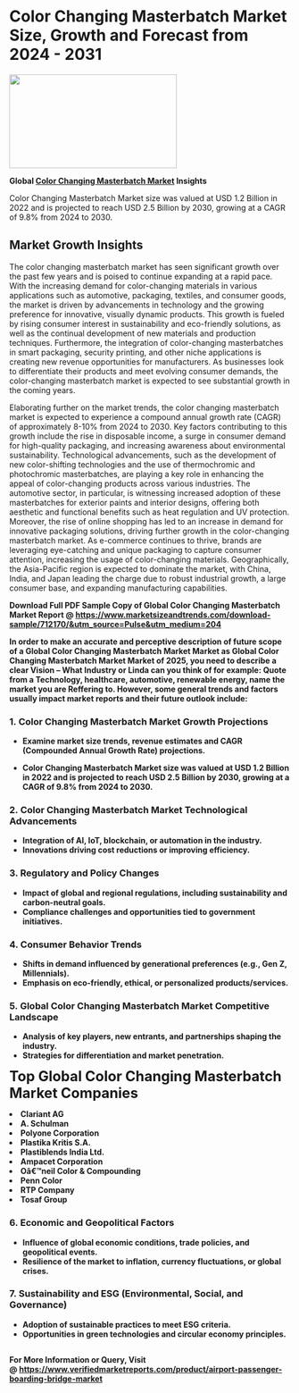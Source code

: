 <H1>Color Changing Masterbatch Market Size, Growth and Forecast from 2024 - 2031</H1><img class="aligncenter size-medium wp-image-584254" src="https://thirdeyenews.in/wp-content/uploads/2024/09/Global-Market-Research-300x168.jpeg" alt="" width="300" height="168" /><p><strong>Global&nbsp;<a href="https://www.marketsizeandtrends.com/download-sample/712170/&amp;utm_source=Pulse&amp;utm_medium=204">Color Changing Masterbatch Market</a> Insights</strong></p><p>Color Changing Masterbatch Market size was valued at USD 1.2 Billion in 2022 and is projected to reach USD 2.5 Billion by 2030, growing at a CAGR of 9.8% from 2024 to 2030.</p><p><h2>Market Growth Insights</h2> <p>The color changing masterbatch market has seen significant growth over the past few years and is poised to continue expanding at a rapid pace. With the increasing demand for color-changing materials in various applications such as automotive, packaging, textiles, and consumer goods, the market is driven by advancements in technology and the growing preference for innovative, visually dynamic products. This growth is fueled by rising consumer interest in sustainability and eco-friendly solutions, as well as the continual development of new materials and production techniques. Furthermore, the integration of color-changing masterbatches in smart packaging, security printing, and other niche applications is creating new revenue opportunities for manufacturers. As businesses look to differentiate their products and meet evolving consumer demands, the color-changing masterbatch market is expected to see substantial growth in the coming years.</p> <p><strong></strong></p> <p>Elaborating further on the market trends, the color changing masterbatch market is expected to experience a compound annual growth rate (CAGR) of approximately 8-10% from 2024 to 2030. Key factors contributing to this growth include the rise in disposable income, a surge in consumer demand for high-quality packaging, and increasing awareness about environmental sustainability. Technological advancements, such as the development of new color-shifting technologies and the use of thermochromic and photochromic masterbatches, are playing a key role in enhancing the appeal of color-changing products across various industries. The automotive sector, in particular, is witnessing increased adoption of these masterbatches for exterior paints and interior designs, offering both aesthetic and functional benefits such as heat regulation and UV protection. Moreover, the rise of online shopping has led to an increase in demand for innovative packaging solutions, driving further growth in the color-changing masterbatch market. As e-commerce continues to thrive, brands are leveraging eye-catching and unique packaging to capture consumer attention, increasing the usage of color-changing materials. Geographically, the Asia-Pacific region is expected to dominate the market, with China, India, and Japan leading the charge due to robust industrial growth, a large consumer base, and expanding manufacturing capabilities. <p><strong></p><p><span class=""><strong>Download Full PDF Sample Copy of Global Color Changing Masterbatch Market Report</strong> @ <a href="https://www.marketsizeandtrends.com/download-sample/712170/&amp;utm_source=Pulse&amp;utm_medium=204" target="_blank">https://www.marketsizeandtrends.com/download-sample/712170/&amp;utm_source=Pulse&amp;utm_medium=204</a></span></p><p>In order to make an accurate and perceptive description of future scope of a Global&nbsp;Color Changing Masterbatch Market Market as Global&nbsp;Color Changing Masterbatch Market Market of 2025, you need to describe a clear Vision &ndash; What Industry or Linda can you think of for example: Quote from a Technology, healthcare, automotive, renewable energy, name the market you are Reffering to. However, some general trends and factors usually impact market reports and their future outlook include:</p><h3>1.&nbsp;<strong>Color Changing Masterbatch Market Growth Projections</strong></h3><ul><li>Examine market size trends, revenue estimates and CAGR (Compounded Annual Growth Rate) projections.</li><li><p>Color Changing Masterbatch Market size was valued at USD 1.2 Billion in 2022 and is projected to reach USD 2.5 Billion by 2030, growing at a CAGR of 9.8% from 2024 to 2030.</p></li></ul><h3>2.&nbsp;<strong>Color Changing Masterbatch Market Technological Advancements</strong></h3><ul><li>Integration of AI, IoT, blockchain, or automation in the industry.</li><li>Innovations driving cost reductions or improving efficiency.</li></ul><h3>3.&nbsp;<strong>Regulatory and Policy Changes</strong></h3><ul><li>Impact of global and regional regulations, including sustainability and carbon-neutral goals.</li><li>Compliance challenges and opportunities tied to government initiatives.</li></ul><h3>4.&nbsp;<strong>Consumer Behavior Trends</strong></h3><ul><li>Shifts in demand influenced by generational preferences (e.g., Gen Z, Millennials).</li><li>Emphasis on eco-friendly, ethical, or personalized products/services.</li></ul><h3>5.&nbsp;<strong>Global Color Changing Masterbatch Market Competitive Landscape</strong></h3><ul><li>Analysis of key players, new entrants, and partnerships shaping the industry.</li><li>Strategies for differentiation and market penetration.</li></ul><p data-pm-slice="1 1 []"><span style="color: inherit; font-family: inherit; font-size: 25px;">Top Global Color Changing Masterbatch Market Companies</span></p><div class="" data-test-id=""><p><li>Clariant AG</li><li> A. Schulman</li><li> Polyone Corporation</li><li> Plastika Kritis S.A.</li><li> Plastiblends India Ltd.</li><li> Ampacet Corporation</li><li> Oâ€™neil Color & Compounding</li><li> Penn Color</li><li> RTP Company</li><li> Tosaf Group</li></p></div><h3>6.&nbsp;<strong>Economic and Geopolitical Factors</strong></h3><ul><li>Influence of global economic conditions, trade policies, and geopolitical events.</li><li>Resilience of the market to inflation, currency fluctuations, or global crises.</li></ul><h3>7.&nbsp;<strong>Sustainability and ESG (Environmental, Social, and Governance)</strong></h3><ul><li>Adoption of sustainable practices to meet ESG criteria.</li><li>Opportunities in green technologies and circular economy principles.</li></ul><h2><strong style="font-size: 14px;">For More Information or Query, Visit @&nbsp;</strong><a style="background-color: #ffffff; font-size: 14px;" href="https://www.marketsizeandtrends.com/report/color-changing-masterbatch-market/" target="_blank">https://www.verifiedmarketreports.com/product/airport-passenger-boarding-bridge-market</a></h2>
